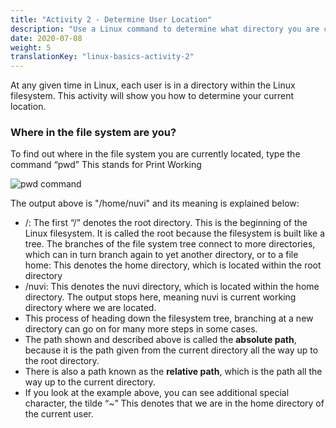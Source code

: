 ```yaml
---
title: "Activity 2 - Determine User Location"
description: "Use a Linux command to determine what directory you are currently in"
date: 2020-07-08
weight: 5
translationKey: "linux-basics-activity-2"
---
```


At any given time in Linux, each user is in a directory within the Linux filesystem.
This activity will show you how to determine your current location.

### Where in the file system are you?

To find out where in the file system you are currently located, type the command “pwd” This stands for Print Working 

![pwd command](../images/02_pwd.png?classes=border,shadow)

The output above is "/home/nuvi" and its meaning is explained below:

- /: The first “/” denotes the root directory. This is the beginning of the Linux filesystem. It is called the root because the filesystem is built like a tree. The branches of the file system tree connect to more directories, which can in turn branch again to yet another directory, or to a file
home: This denotes the home directory, which is located within the root directory
- /nuvi: This denotes the nuvi directory, which is located within the home directory. The output stops here, meaning nuvi is current working directory where we are located.
- This process of heading down the filesystem tree, branching at a new directory can go on for many more steps in some cases. 
- The path shown and described above is called the <b>absolute path</b>, because it is the path given from the current directory all the way up to the root directory.
- There is also a path known as the <b>relative path</b>, which is the path all the way up to the current directory.
- If you look at the example above, you can see additional special character, the tilde “~” This denotes that we are in the home directory of the current user.